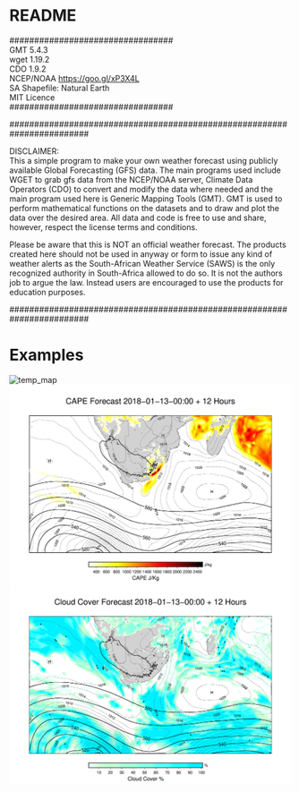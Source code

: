 # README

#################################            
GMT 5.4.3             
wget 1.19.2            
CDO 1.9.2             
NCEP/NOAA https://goo.gl/xP3X4L   
SA Shapefile: Natural Earth   
MIT Licence            
#################################

######################################################################## 
 
DISCLAIMER:                                                          
This a simple program to make your own weather forecast using
publicly available Global Forecasting (GFS) data. The main programs
used include WGET to grab gfs data from the NCEP/NOAA server,
Climate Data Operators (CDO) to convert and modify the data where
needed and the main program used here is Generic Mapping Tools (GMT).
GMT is used to perform mathematical functions on the datasets and to
draw and plot the data over the desired area. All data and code is
free to use and share, however, respect the license terms and conditions.
                                                                     
Please be aware that this is NOT an official weather forecast.
The products created here should not be used in anyway or
form to issue any kind of weather alerts as the South-African Weather
Service (SAWS) is the only recognized authority in South-Africa
allowed to do so. It is not the authors job to argue the law. Instead
users are encouraged to use the products for education purposes.

########################################################################

# Examples
![temp_map](./aptmp_20180113.gif)
![cape_map](./cape_20180113.gif)
![cloud_map](./cloud_20180113.gif)
